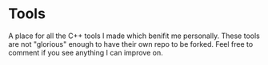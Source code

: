 <!-- https://github.com/adam-p/markdown-here/wiki/Markdown-Cheatsheet -->

Tools
=================
A place for all the C++ tools I made which benifit me personally. These tools are not "glorious" enough to have their own repo to be forked. Feel free to comment if you see anything I can improve on.
